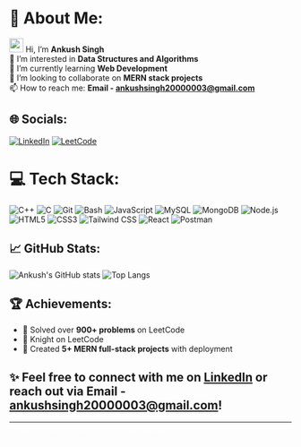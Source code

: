 # 💫 About Me:
<img src="https://github-production-user-asset-6210df.s3.amazonaws.com/24524555/238178097-766d336d-b87d-44ba-807c-c51de2bc6b4d.gif" width="25" height="25"/> Hi, I’m **Ankush Singh**  
👀 I’m interested in **Data Structures and Algorithms**  
🌱 I’m currently learning **Web Development**  
💞️ I’m looking to collaborate on **MERN stack projects**  
📫 How to reach me: **Email - [ankushsingh20000003@gmail.com](mailto:ankushsingh20000003@gmail.com)**

## 🌐 Socials:
[![LinkedIn](https://img.shields.io/badge/LinkedIn-0077B5?style=for-the-badge&logo=linkedin&logoColor=white)](https://www.linkedin.com/in/ankush-singh-/) 
[![LeetCode](https://img.shields.io/badge/dynamic/json?style=for-the-badge&labelColor=black&color=%23ffa116&label=Solved&query=solved&url=https%3A%2F%2Fleetcode-badge.vercel.app%2Fapi%2Fusers%2Fankush920&logo=leetcode&logoColor=yellow)](https://leetcode.com/ankush920/)

# 💻 Tech Stack:
![C++](https://img.shields.io/badge/C++-00599C?style=for-the-badge&logo=c%2B%2B&logoColor=white)
![C](https://img.shields.io/badge/C-00599C?style=for-the-badge&logo=c&logoColor=white)
![Git](https://img.shields.io/badge/Git-F05032?style=for-the-badge&logo=git&logoColor=white)
![Bash](https://img.shields.io/badge/Bash-4EAA25?style=for-the-badge&logo=gnu-bash&logoColor=white) 
![JavaScript](https://img.shields.io/badge/JavaScript-F7DF1E?style=for-the-badge&logo=javascript&logoColor=black)
![MySQL](https://img.shields.io/badge/MySQL-4479A1?style=for-the-badge&logo=mysql&logoColor=white)
![MongoDB](https://img.shields.io/badge/MongoDB-47A248?style=for-the-badge&logo=mongodb&logoColor=white)
![Node.js](https://img.shields.io/badge/Node.js-339933?style=for-the-badge&logo=nodedotjs&logoColor=white)
![HTML5](https://img.shields.io/badge/HTML5-E34F26?style=for-the-badge&logo=html5&logoColor=white)
![CSS3](https://img.shields.io/badge/CSS3-1572B6?style=for-the-badge&logo=css3&logoColor=white)
![Tailwind CSS](https://img.shields.io/badge/Tailwind_CSS-07B6D5?style=for-the-badge&logo=tailwind-css&logoColor=white)
![React](https://img.shields.io/badge/React-20232A?style=for-the-badge&logo=react&logoColor=61DAFB)
![Postman](https://img.shields.io/badge/Postman-FF6C37?style=for-the-badge&logo=postman&logoColor=white)

## 📈 GitHub Stats:
![Ankush's GitHub stats](https://github-readme-stats.vercel.app/api?username=ankush788&show_icons=true&theme=radical&hide_border=true)
![Top Langs](https://github-readme-stats.vercel.app/api/top-langs/?username=ankush788&layout=compact&theme=radical&hide_border=true)

## 🏆 Achievements:
- 🥇 Solved over **900+ problems** on LeetCode
- 🥈 Knight on LeetCode
- 🥉 Created **5+ MERN full-stack projects** with deployment

## ✨ Feel free to connect with me on [LinkedIn](https://www.linkedin.com/in/ankush-singh-/) or reach out via **Email - [ankushsingh20000003@gmail.com](mailto:ankushsingh20000003@gmail.com)**!

---

<!--- Here is an animation snippet using a simple CSS animation --->
<div style="animation: fadeIn 2s ease-in-out infinite;">
  ✨ Let’s create something amazing together! ✨
</div>

<style>
  @keyframes fadeIn {
    0% { opacity: 0; }
    50% { opacity: 1; }
    100% { opacity: 0; }
  }
</style>

<!---
ankush788/ankush788 is a ✨ special ✨ repository because its `README.md` (this file) appears on your GitHub profile.
You can click the Preview link to take a look at your changes.
--->
